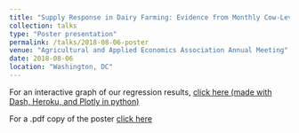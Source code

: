 ```yaml
---
title: "Supply Response in Dairy Farming: Evidence from Monthly Cow-Level Data"
collection: talks
type: "Poster presentation"
permalink: /talks/2018-08-06-poster
venue: "Agricultural and Applied Economics Association Annual Meeting"
date: 2018-08-06
location: "Washington, DC"
---
```


For an interactive graph of our regression results, [click here (made with Dash, Heroku, and Plotly in python)](https://results-lact-app1.herokuapp.com/)

For a .pdf copy of the poster [click here](http://jhutchinswisc.github.io/files/price_response_poster.pdf)